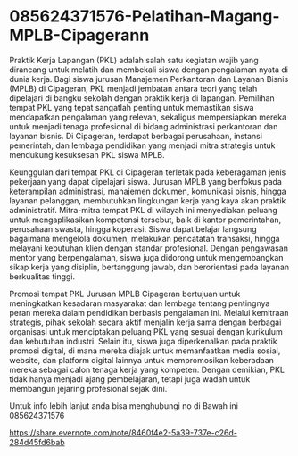 # 085624371576-Pelatihan-Magang-MPLB-Cipagerann
Praktik Kerja Lapangan (PKL) adalah salah satu kegiatan wajib yang dirancang untuk melatih dan membekali siswa dengan pengalaman nyata di dunia kerja. Bagi siswa jurusan Manajemen Perkantoran dan Layanan Bisnis (MPLB) di Cipageran, PKL menjadi jembatan antara teori yang telah dipelajari di bangku sekolah dengan praktik kerja di lapangan. Pemilihan tempat PKL yang tepat sangatlah penting untuk memastikan siswa mendapatkan pengalaman yang relevan, sekaligus mempersiapkan mereka untuk menjadi tenaga profesional di bidang administrasi perkantoran dan layanan bisnis. Di Cipageran, terdapat berbagai perusahaan, instansi pemerintah, dan lembaga pendidikan yang menjadi mitra strategis untuk mendukung kesuksesan PKL siswa MPLB.

Keunggulan dari tempat PKL di Cipageran terletak pada keberagaman jenis pekerjaan yang dapat dipelajari siswa. Jurusan MPLB yang berfokus pada keterampilan administrasi, manajemen dokumen, komunikasi bisnis, hingga layanan pelanggan, membutuhkan lingkungan kerja yang kaya akan praktik administratif. Mitra-mitra tempat PKL di wilayah ini menyediakan peluang untuk mengaplikasikan kompetensi tersebut, baik di kantor pemerintahan, perusahaan swasta, hingga koperasi. Siswa dapat belajar langsung bagaimana mengelola dokumen, melakukan pencatatan transaksi, hingga melayani kebutuhan klien dengan standar profesional. Dengan pengawasan mentor yang berpengalaman, siswa juga didorong untuk mengembangkan sikap kerja yang disiplin, bertanggung jawab, dan berorientasi pada layanan berkualitas tinggi.

Promosi tempat PKL Jurusan MPLB Cipageran bertujuan untuk meningkatkan kesadaran masyarakat dan lembaga tentang pentingnya peran mereka dalam pendidikan berbasis pengalaman ini. Melalui kemitraan strategis, pihak sekolah secara aktif menjalin kerja sama dengan berbagai organisasi untuk menciptakan peluang PKL yang sesuai dengan kurikulum dan kebutuhan industri. Selain itu, siswa juga diperkenalkan pada praktik promosi digital, di mana mereka diajak untuk memanfaatkan media sosial, website, dan platform digital lainnya untuk mempromosikan keberadaan mereka sebagai calon tenaga kerja yang kompeten. Dengan demikian, PKL tidak hanya menjadi ajang pembelajaran, tetapi juga wadah untuk membangun jejaring profesional sejak dini.


Untuk info lebih lanjut anda bisa menghubungi no di Bawah ini
085624371576


https://share.evernote.com/note/8460f4e2-5a39-737e-c26d-284d45fd6bab

